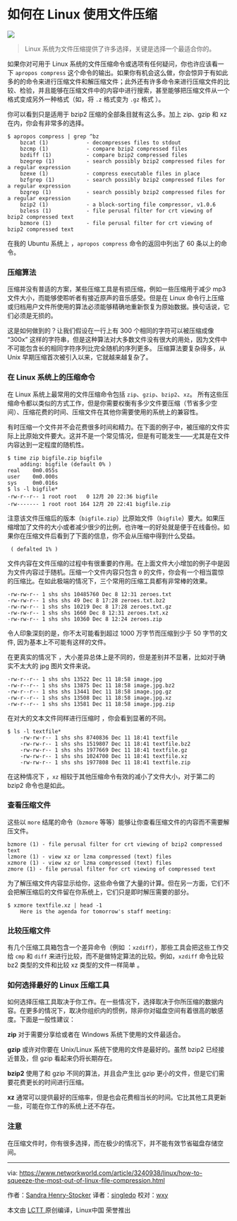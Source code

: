如何在 Linux 使用文件压缩
=======

![](https://images.idgesg.net/images/article/2017/12/snake-bus-100743983-large.jpg)

> Linux 系统为文件压缩提供了许多选择，关键是选择一个最适合你的。

如果你对可用于 Linux 系统的文件压缩命令或选项有任何疑问，你也许应该看一下 `apropos compress` 这个命令的输出。如果你有机会这么做，你会惊异于有如此多的的命令来进行压缩文件和解压缩文件；此外还有许多命令来进行压缩文件的比较、检验，并且能够在压缩文件中的内容中进行搜索，甚至能够把压缩文件从一个格式变成另外一种格式（如，将 `.z` 格式变为 `.gz` 格式 ）。

你可以看到只是适用于 bzip2 压缩的全部条目就有这么多。加上 zip、gzip 和 xz 在内，你会有非常多的选择。

```
$ apropos compress | grep ^bz
    bzcat (1)            - decompresses files to stdout
    bzcmp (1)            - compare bzip2 compressed files
    bzdiff (1)           - compare bzip2 compressed files
    bzegrep (1)          - search possibly bzip2 compressed files for a regular expression
    bzexe (1)            - compress executable files in place
    bzfgrep (1)          - search possibly bzip2 compressed files for a regular expression
    bzgrep (1)           - search possibly bzip2 compressed files for a regular expression
    bzip2 (1)            - a block-sorting file compressor, v1.0.6
    bzless (1)           - file perusal filter for crt viewing of bzip2 compressed text
    bzmore (1)           - file perusal filter for crt viewing of bzip2 compressed text   
```

在我的 Ubuntu 系统上 ，`apropos compress` 命令的返回中列出了 60 条以上的命令。

### 压缩算法

压缩并没有普适的方案，某些压缩工具是有损压缩，例如一些压缩用于减少 mp3 文件大小，而能够使聆听者有接近原声的音乐感受。但是在 Linux 命令行上压缩或归档用户文件所使用的算法必须能够精确地重新恢复为原始数据。换句话说，它们必须是无损的。

这是如何做到的？让我们假设在一行上有 300 个相同的字符可以被压缩成像 “300x” 这样的字符串，但是这种算法对大多数文件没有很大的用处，因为文件中不可能包含长的相同字符序列比完全随机的序列更多。 压缩算法要复杂得多，从 Unix 早期压缩首次被引入以来，它就越来越复杂了。

### 在 Linux 系统上的压缩命令

在 Linux 系统上最常用的文件压缩命令包括 `zip`、`gzip`、`bzip2`、`xz`。 所有这些压缩命令都以类似的方式工作，但是你需要权衡有多少文件要压缩（节省多少空间）、压缩花费的时间、压缩文件在其他你需要使用的系统上的兼容性。

有时压缩一个文件并不会花费很多时间和精力。在下面的例子中，被压缩的文件实际上比原始文件要大。这并不是一个常见情况，但是有可能发生——尤其是在文件内容达到一定程度的随机性。

```
$ time zip bigfile.zip bigfile
    adding: bigfile (default 0% )
real    0m0.055s
user    0m0.000s
sys     0m0.016s 
$ ls -l bigfile*
-rw-r--r-- 1 root root   0 12月 20 22:36 bigfile
-rw------- 1 root root 164 12月 20 22:41 bigfile.zip
```

注意该文件压缩后的版本（`bigfile.zip`）比原始文件（`bigfile`）要大。如果压缩增加了文件的大小或者减少很少的比例，也许唯一的好处就是便于在线备份。如果你在压缩文件后看到了下面的信息，你不会从压缩中得到什么受益。

```       
 ( defalted 1% )
```

文件内容在文件压缩的过程中有很重要的作用。在上面文件大小增加的例子中是因为文件内容过于随机。压缩一个文件内容只包含 `0` 的文件，你会有一个相当震惊的压缩比。在如此极端的情况下，三个常用的压缩工具都有非常棒的效果。

```
-rw-rw-r-- 1 shs shs 10485760 Dec 8 12:31 zeroes.txt
-rw-rw-r-- 1 shs shs 49 Dec 8 17:28 zeroes.txt.bz2
-rw-rw-r-- 1 shs shs 10219 Dec 8 17:28 zeroes.txt.gz
-rw-rw-r-- 1 shs shs 1660 Dec 8 12:31 zeroes.txt.xz
-rw-rw-r-- 1 shs shs 10360 Dec 8 12:24 zeroes.zip
```

令人印象深刻的是，你不太可能看到超过 1000 万字节而压缩到少于 50 字节的文件, 因为基本上不可能有这样的文件。

在更真实的情况下 ，大小差异总体上是不同的，但是差别并不显著，比如对于确实不太大的 jpg 图片文件来说。

```
-rw-r--r-- 1 shs shs 13522 Dec 11 18:58 image.jpg
-rw-r--r-- 1 shs shs 13875 Dec 11 18:58 image.jpg.bz2
-rw-r--r-- 1 shs shs 13441 Dec 11 18:58 image.jpg.gz
-rw-r--r-- 1 shs shs 13508 Dec 11 18:58 image.jpg.xz
-rw-r--r-- 1 shs shs 13581 Dec 11 18:58 image.jpg.zip
```

在对大的文本文件同样进行压缩时 ，你会看到显著的不同。

```
$ ls -l textfile*
    -rw-rw-r-- 1 shs shs 8740836 Dec 11 18:41 textfile
    -rw-rw-r-- 1 shs shs 1519807 Dec 11 18:41 textfile.bz2
    -rw-rw-r-- 1 shs shs 1977669 Dec 11 18:41 textfile.gz
    -rw-rw-r-- 1 shs shs 1024700 Dec 11 18:41 textfile.xz
    -rw-rw-r-- 1 shs shs 1977808 Dec 11 18:41 textfile.zip
```

在这种情况下 ，`xz` 相较于其他压缩命令有效的减小了文件大小，对于第二的 bzip2 命令也是如此。

### 查看压缩文件

这些以 `more` 结尾的命令（`bzmore` 等等）能够让你查看压缩文件的内容而不需要解压文件。

```
bzmore (1) - file perusal filter for crt viewing of bzip2 compressed text
lzmore (1) - view xz or lzma compressed (text) files
xzmore (1) - view xz or lzma compressed (text) files
zmore (1) - file perusal filter for crt viewing of compressed text
```

为了解压缩文件内容显示给你，这些命令做了大量的计算。但在另一方面，它们不会把解压缩后的文件留在你系统上，它们只是即时解压需要的部分。

```
$ xzmore textfile.xz | head -1
    Here is the agenda for tomorrow's staff meeting:       
```

### 比较压缩文件

有几个压缩工具箱包含一个差异命令（例如 ：`xzdiff`），那些工具会把这些工作交给 `cmp` 和 `diff` 来进行比较，而不是做特定算法的比较。例如，`xzdiff` 命令比较 bz2 类型的文件和比较 xz 类型的文件一样简单 。

### 如何选择最好的 Linux 压缩工具

如何选择压缩工具取决于你工作。在一些情况下，选择取决于你所压缩的数据内容。在更多的情况下，取决你组织内的惯例，除非你对磁盘空间有着很高的敏感度。下面是一般性建议：

**zip** 对于需要分享给或者在 Windows 系统下使用的文件最适合。

**gzip** 或许对你要在 Unix/Linux 系统下使用的文件是最好的。虽然 bzip2 已经接近普及，但 gzip 看起来仍将长期存在。

**bzip2** 使用了和 gzip 不同的算法，并且会产生比 gzip 更小的文件，但是它们需要花费更长的时间进行压缩。

**xz** 通常可以提供最好的压缩率，但是也会花费相当长的时间。它比其他工具更新一些，可能在你工作的系统上还不存在。

### 注意

在压缩文件时，你有很多选择，而在极少的情况下，并不能有效节省磁盘存储空间。

--------------------------------------------------------------------------------

via: https://www.networkworld.com/article/3240938/linux/how-to-squeeze-the-most-out-of-linux-file-compression.html

作者：[Sandra Henry-Stocker][1]
译者：[singledo][2] 
校对：[wxy][4]

本文由 [ LCTT ][3]原创编译，Linux中国 荣誉推出

[1]:https://www.networkworld.com
[2]:https://github.com/singledo
[3]:https://github.com/LCTT/TranslateProject
[4]:https://github.com/wxy